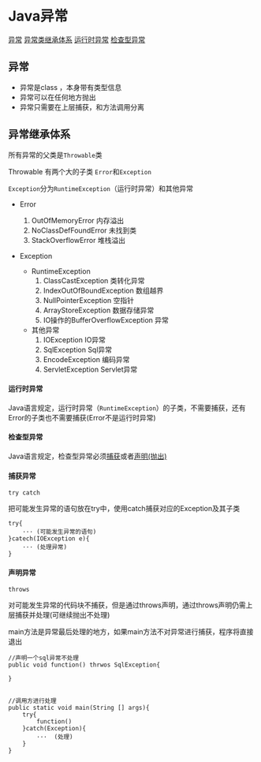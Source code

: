 # Java异常

[异常](#throwable)
[异常类继承体系](#extend)
[运行时异常](#runtimeexception)
[检查型异常](#checkexception)


## <span id='throwable'>异常</span>

- 异常是class ，本身带有类型信息
- 异常可以在任何地方抛出
- 异常只需要在上层捕获，和方法调用分离

## <span id='extend'>异常继承体系</span>

所有异常的父类是`Throwable`类

Throwable 有两个大的子类 `Error`和`Exception`

`Exception`分为`RuntimeException`（运行时异常）和其他异常


- Error

    1. OutOfMemoryError 内存溢出
    2. NoClassDefFoundError 未找到类
    3. StackOverflowError 堆栈溢出

- Exception 

    - RuntimeException
        1. ClassCastException 类转化异常
        2. IndexOutOfBoundException 数组越界
        3. NullPointerException 空指针
        4. ArrayStoreException 数据存储异常
        5. IO操作的BufferOverflowException 异常 
    - 其他异常
        1. IOException IO异常
        2. SqlException Sql异常
        3. EncodeException 编码异常
        4. ServletException Servlet异常

#### <span id='runtimeexception'>运行时异常</span>

Java语言规定，运行时异常（`RuntimeException`）的子类，不需要捕获，还有Error的子类也不需要捕获(Error不是运行时异常)

#### <span id='checkexception'>检查型异常</span>

Java语言规定，检查型异常必须[捕获](#trycatch)或者[声明(抛出)](#throws)

#### <span id='trycatch'>捕获异常</span>

`try catch`

把可能发生异常的语句放在try中，使用catch捕获对应的Exception及其子类

    try{
        ··· (可能发生异常的语句)
    }catech(IOException e){
        ··· (处理异常)
    }

#### <span id='throws'>声明异常</span>
`throws`

对可能发生异常的代码块不捕获，但是通过throws声明，通过throws声明仍需上层捕获并处理(可继续抛出不处理)

main方法是异常最后处理的地方，如果main方法不对异常进行捕获，程序将直接退出

    //声明一个sql异常不处理
    public void function() thrwos SqlException{

    }


    //调用方进行处理
    public static void main(String [] args){
        try{
            function()
        }catch(Exception){
            ···  (处理)
        }
    }
